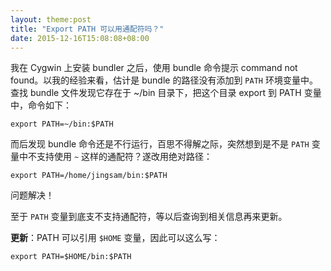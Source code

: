 ```yaml
---
layout: theme:post
title: "Export PATH 可以用通配符吗？"
date: 2015-12-16T15:08:08+08:00
---
```


我在 Cygwin 上安装 bundler 之后，使用 bundle 命令提示 command not found。以我的经验来看，估计是 bundle 的路径没有添加到 `PATH` 环境变量中。查找 bundle 文件发现它存在于 ~/bin 目录下，把这个目录 export 到 PATH 变量中，命令如下：
```
export PATH=~/bin:$PATH
```

而后发现 bundle 命令还是不行运行，百思不得解之际，突然想到是不是 `PATH` 变量中不支持使用 `~` 这样的通配符？遂改用绝对路径：
```
export PATH=/home/jingsam/bin:$PATH
```
问题解决！

至于 `PATH` 变量到底支不支持通配符，等以后查询到相关信息再来更新。

**更新**：PATH 可以引用 `$HOME` 变量，因此可以这么写：
```
export PATH=$HOME/bin:$PATH
```
